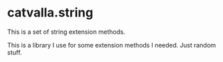 # catvalla.string
This is a set of string extension methods.

This is a library I use for some extension methods I needed.  Just random stuff.
